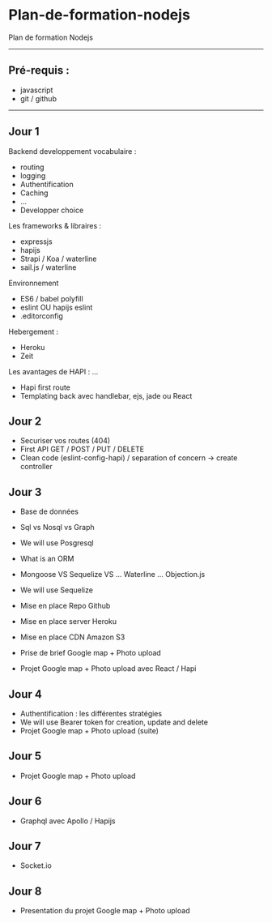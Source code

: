 # Plan-de-formation-nodejs

Plan de formation Nodejs

---

## Pré-requis :

- javascript
- git / github

---

## Jour 1

Backend developpement vocabulaire :
- routing
- logging
- Authentification
- Caching
- ...
- Developper choice

Les frameworks & libraires :
- expressjs
- hapijs
- Strapi / Koa / waterline
- sail.js / waterline

Environnement
- ES6 / babel polyfill
- eslint OU hapijs eslint
- .editorconfig

Hebergement :
- Heroku
- Zeit

Les avantages de HAPI :
...

- Hapi first route
- Templating back avec handlebar, ejs, jade ou React

## Jour 2

- Securiser vos routes (404)
- First API GET / POST / PUT / DELETE
- Clean code (eslint-config-hapi) / separation of concern -> create controller

## Jour 3

- Base de données
- Sql vs Nosql vs Graph
- We will use Posgresql

- What is an ORM
- Mongoose VS Sequelize VS ... Waterline ... Objection.js
- We will use Sequelize

- Mise en place Repo Github
- Mise en place server Heroku
- Mise en place CDN Amazon S3

- Prise de brief Google map + Photo upload
- Projet Google map + Photo upload avec React / Hapi

## Jour 4

- Authentification : les différentes stratégies
- We will use Bearer token for creation, update and delete
- Projet Google map + Photo upload (suite)

## Jour 5

- Projet Google map + Photo upload

## Jour 6

- Graphql avec Apollo / Hapijs

## Jour 7

- Socket.io

## Jour 8

- Presentation du projet Google map + Photo upload
